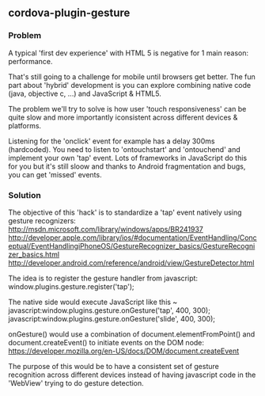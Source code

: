 cordova-plugin-gesture
----------------------------

### Problem

A typical 'first dev experience' with HTML 5 is negative for 1 main reason: performance.

That's still going to a challenge for mobile until browsers get better. 
The fun part about 'hybrid' development is you can explore combining native code (java, objective c, ...) and JavaScript & HTML5.

The problem we'll try to solve is how user 'touch responsiveness' can be quite slow and more importantly iconsistent across different devices & platforms.

Listening for the 'onclick' event for example has a delay 300ms (hardcoded). You need to listen to 'ontouchstart' and 'ontouchend' and implement your own 'tap' event. Lots of frameworks in JavaScript do this for you but it's still sloow and thanks to Android fragmentation and bugs, you can get 'missed' events.

### Solution

The objective of this 'hack' is to standardize a 'tap' event natively using gesture recognizers:
http://msdn.microsoft.com/library/windows/apps/BR241937
http://developer.apple.com/library/ios/#documentation/EventHandling/Conceptual/EventHandlingiPhoneOS/GestureRecognizer_basics/GestureRecognizer_basics.html
http://developer.android.com/reference/android/view/GestureDetector.html

The idea is to register the gesture handler from javascript:
window.plugins.gesture.register('tap');

The native side would execute JavaScript like this ~
javascript:window.plugins.gesture.onGesture('tap', 400, 300); 
javascript:window.plugins.gesture.onGesture('slide', 400, 300);
 
onGesture() would use a combination of document.elementFromPoint() and document.createEvent() to initiate events on the DOM node:
https://developer.mozilla.org/en-US/docs/DOM/document.createEvent

The purpose of this would be to have a consistent set of gesture recognition across different devices instead of having javascript code in the 'WebView' trying to do gesture detection.


